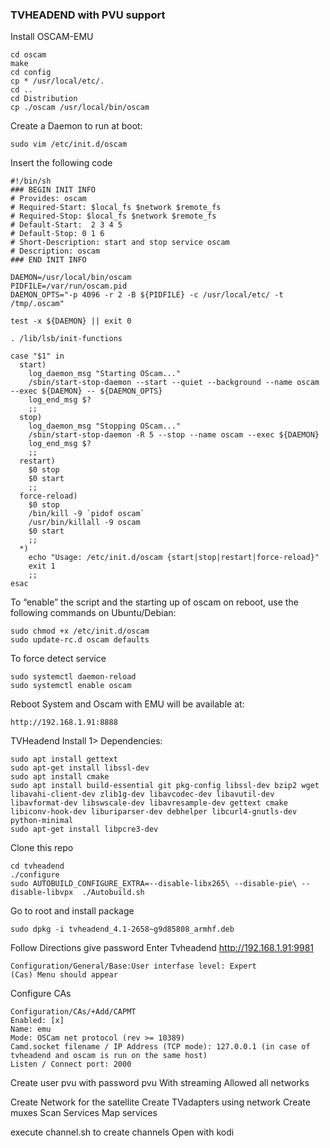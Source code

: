 ### TVHEADEND with PVU support ###

Install OSCAM-EMU
```
cd oscam
make
cd config
cp * /usr/local/etc/.
cd ..
cd Distribution
cp ./oscam /usr/local/bin/oscam
```
Create a Daemon to run at boot:
```
sudo vim /etc/init.d/oscam
```
Insert the following code
```
#!/bin/sh
### BEGIN INIT INFO
# Provides: oscam
# Required-Start: $local_fs $network $remote_fs
# Required-Stop: $local_fs $network $remote_fs
# Default-Start:  2 3 4 5
# Default-Stop: 0 1 6
# Short-Description: start and stop service oscam
# Description: oscam
### END INIT INFO

DAEMON=/usr/local/bin/oscam
PIDFILE=/var/run/oscam.pid
DAEMON_OPTS="-p 4096 -r 2 -B ${PIDFILE} -c /usr/local/etc/ -t /tmp/.oscam"

test -x ${DAEMON} || exit 0

. /lib/lsb/init-functions

case "$1" in
  start)
    log_daemon_msg "Starting OScam..."
    /sbin/start-stop-daemon --start --quiet --background --name oscam --exec ${DAEMON} -- ${DAEMON_OPTS}
    log_end_msg $?
    ;;
  stop)
    log_daemon_msg "Stopping OScam..."
    /sbin/start-stop-daemon -R 5 --stop --name oscam --exec ${DAEMON}
    log_end_msg $?
    ;;
  restart)
    $0 stop
    $0 start
    ;;
  force-reload)
    $0 stop
    /bin/kill -9 `pidof oscam`
    /usr/bin/killall -9 oscam
    $0 start
    ;;
  *)
    echo "Usage: /etc/init.d/oscam {start|stop|restart|force-reload}"
    exit 1
    ;;
esac
```
To “enable” the script and the starting up of oscam on reboot, use the following commands on Ubuntu/Debian:
```
sudo chmod +x /etc/init.d/oscam
sudo update-rc.d oscam defaults
```
To force detect service
```
sudo systemctl daemon-reload
sudo systemctl enable oscam
```
Reboot System and Oscam with EMU will be available at:
```
http://192.168.1.91:8888
```
TVHeadend Install
1> Dependencies:
```
sudo apt install gettext
sudo apt-get install libssl-dev
sudo apt install cmake
sudo apt install build-essential git pkg-config libssl-dev bzip2 wget libavahi-client-dev zlib1g-dev libavcodec-dev libavutil-dev libavformat-dev libswscale-dev libavresample-dev gettext cmake libiconv-hook-dev liburiparser-dev debhelper libcurl4-gnutls-dev python-minimal
sudo apt-get install libpcre3-dev
```
Clone this repo
```
cd tvheadend
./configure
sudo AUTOBUILD_CONFIGURE_EXTRA=--disable-libx265\ --disable-pie\ --disable-libvpx  ./Autobuild.sh
```
Go to root and install package
```
sudo dpkg -i tvheadend_4.1-2658~g9d85808_armhf.deb
```
Follow Directions give password
Enter Tvheadend http://192.168.1.91:9981

```
Configuration/General/Base:User interfase level: Expert
(Cas) Menu should appear
```
Configure CAs
```
Configuration/CAs/+Add/CAPMT
Enabled: [x]
Name: emu
Mode: OSCam net protocol (rev >= 10389)
Camd.socket filename / IP Address (TCP mode): 127.0.0.1 (in case of tvheadend and oscam is run on the same host)
Listen / Connect port: 2000
```
Create user pvu with password pvu
With streaming
Allowed all networks

Create Network for the satellite
Create TVadapters using network
Create muxes 
Scan Services
Map services

execute channel.sh to create channels
Open with kodi

